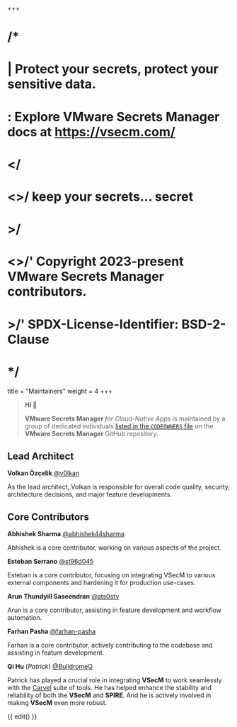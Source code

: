 +++
# /*
# |    Protect your secrets, protect your sensitive data.
# :    Explore VMware Secrets Manager docs at https://vsecm.com/
# </
# <>/  keep your secrets... secret
# >/
# <>/' Copyright 2023-present VMware Secrets Manager contributors.
# >/'  SPDX-License-Identifier: BSD-2-Clause
# */

title = "Maintainers"
weight = 4
+++

> **Hi 👋**
>
> **VMware Secrets Manager** *for Cloud-Native Apps* is maintained by
> a group of dedicated individuals [listed in the `CODEOWNERS` file][codeowners]
> on the **VMware Secrets Manager** GitHub repository.

## Lead Architect

**Volkan Özçelik** [@v0lkan](https://github.com/v0lkan)

As the lead architect, Volkan is responsible for overall code quality,
security, architecture decisions, and major feature developments.

## Core Contributors

**Abhishek Sharma** [@abhishek44sharma](https://github.com/abhishek44sharma)

Abhishek is a core contributor, working on various aspects of the project.

**Esteban Serrano** [@st96d045](https://github.com/st96d045)

Esteban is a core contributor, focusing on integrating VSecM to various
external components and hardening it for production use-cases.

**Arun Thundyill Saseendran** [@ats0stv](https://github.com/ats0stv)

Arun is a core contributor, assisting in feature development and workflow
automation.

**Farhan Pasha** [@farhan-pasha](https://github.com/farhan-pasha)

Farhan is a core contributor, actively contributing to the codebase and
assisting in feature development.

**Qi Hu** (*Patrick*) [@BulldromeQ](https://github.com/BulldromeQ)

Patrick has played a crucial role in integrating **VSecM** to work seamlessly 
with the [Carvel](https://carvel.dev) suite of tools. He has helped enhance the
stability and reliability of both the **VSecM** and **SPIRE**. And he is 
actively involved in making **VSecM** even more robust.

[codeowners]: https://github.com/vmware-tanzu/secrets-manager/blob/main/CODEOWNERS "VMware Secrets Manager CODEOWNERS"

{{ edit() }}
